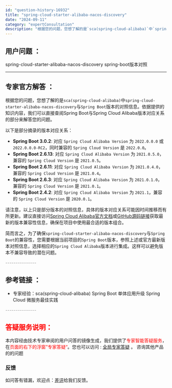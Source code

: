 ```yaml
---
id: "question-history-16932"
title: "spring-cloud-starter-alibaba-nacos-discovery"
date: "2024-09-11"
category: "expertConsultation"
description: "根据您的问题，您想了解的是`sca(spring-cloud-alibaba)`中`spring-cloud-starter-alibaba-nacos-discovery`与`Spring Boot`版本的对照信息。依据提供的知识内容，我们可以直接查阅Spring Boot与Spring Clou"
---
```


## 用户问题 ： 
 spring-cloud-starter-alibaba-nacos-discovery spring-boot版本对照  

---------------
## 专家官方解答 ：

根据您的问题，您想了解的是`sca(spring-cloud-alibaba)`中`spring-cloud-starter-alibaba-nacos-discovery`与`Spring Boot`版本的对照信息。依据提供的知识内容，我们可以直接查阅Spring Boot与Spring Cloud Alibaba版本对应关系的部分来解答您的问题。

以下是部分摘录的版本对应关系：

- **Spring Boot 3.0.2**: 对应 `Spring Cloud Alibaba Version` 为 `2022.0.0.0` 或 `2022.0.0.0-RC2`，同时兼容的 `Spring Cloud Version` 是 `2022.0.0`。
- **Spring Boot 2.6.13**: 对应 `Spring Cloud Alibaba Version` 为 `2021.0.5.0`，兼容的 `Spring Cloud Version` 是 `2021.0.5`。
- **Spring Boot 2.6.11**: 对应 `Spring Cloud Alibaba Version` 为 `2021.0.4.0`，兼容的 `Spring Cloud Version` 是 `2021.0.4`。
- **Spring Boot 2.6.3**: 对应 `Spring Cloud Alibaba Version` 为 `2021.0.1.0`，兼容的 `Spring Cloud Version` 是 `2021.0.1`。
- **Spring Boot 2.4.2**: 对应 `Spring Cloud Alibaba Version` 为 `2021.1`，兼容的 `Spring Cloud Version` 是 `2020.0.1`。

请注意，以上只是部分版本的对照信息，具体的版本对应关系可能因时间推移而有所更新。建议直接访问[Spring Cloud Alibaba官方文档](https://github.com/spring-cloud-incubator/spring-cloud-alibaba)或[GitHub源码链接](https://github.com/spring-cloud-alibaba-group/springboot-transfer-to-springcloud)获取最新的版本兼容性信息，确保在项目中使用最合适的版本组合。

简而言之，为了确保`spring-cloud-starter-alibaba-nacos-discovery`与`Spring Boot`的兼容性，您需要根据当前项目的`Spring Boot`版本，参照上述或官方最新版本对照信息，选择相应的`Spring Cloud Alibaba`版本进行集成。这样可以避免版本不兼容导致的潜在问题。


<font color="#949494">---------------</font> 


## 参考链接 ：

* 专家经验：sca(spring-cloud-alibaba) Spring Boot 单体应用升级 Spring Cloud 微服务最佳实践 


 <font color="#949494">---------------</font> 
 


## <font color="#FF0000">答疑服务说明：</font> 

本内容经由技术专家审阅的用户问答的镜像生成，我们提供了<font color="#FF0000">专家智能答疑服务</font>，在<font color="#FF0000">页面的右下的浮窗”专家答疑“</font>。您也可以访问 : [全局专家答疑](https://answer.opensource.alibaba.com/docs/intro) 。 咨询其他产品的的问题

### 反馈
如问答有错漏，欢迎点：[差评](https://ai.nacos.io/user/feedbackByEnhancerGradePOJOID?enhancerGradePOJOId=16933)给我们反馈。
